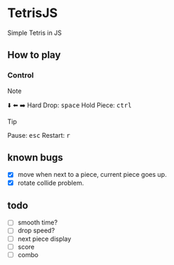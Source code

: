 # TetrisJS

Simple Tetris in JS

## How to play

### Control

> [!NOTE]  
> :arrow_down: :arrow_left: :arrow_right: 
> Hard Drop: <kbd>space</kbd>
> Hold Piece: <kbd>ctrl</kbd>

> [!TIP]
> Pause: <kbd>esc</kbd>
> Restart: <kbd>r</kbd>

## known bugs

- [x] move when next to a piece, current piece goes up.
- [x] rotate collide problem.

## todo

- [ ] smooth time?
- [ ] drop speed?
- [ ] next piece display
- [ ] score
- [ ] combo